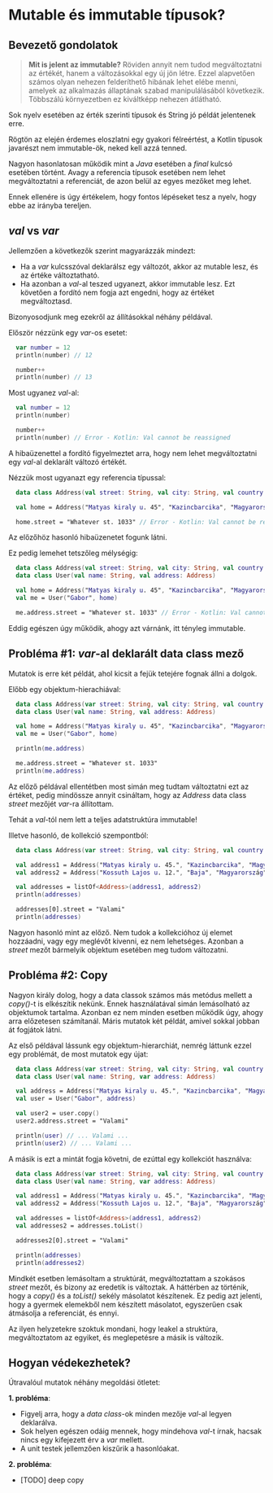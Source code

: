 # Mutable és immutable típusok?

## Bevezető gondolatok

> **Mit is jelent az immutable?** Röviden annyit nem tudod megváltoztatni az értékét, hanem a változásokkal egy új jön létre. Ezzel alapvetően számos olyan nehezen felderíthető hibának lehet elébe menni, amelyek az alkalmazás állaptának szabad manipulálásából következik. Többszálú környezetben ez kiváltképp nehezen átlátható.

Sok nyelv esetében az érték szerinti típusok és String jó példát jelentenek erre.

Rögtön az elején érdemes eloszlatni egy gyakori félreértést, a Kotlin típusok javarészt nem immutable-ök, neked kell azzá tenned. 

Nagyon hasonlatosan működik mint a *Java* esetében a *final* kulcsó esetében történt. Avagy a referencia típusok esetében nem lehet megváltoztatni a referenciát, de azon belül az egyes mezőket meg lehet. 

Ennek ellenére is úgy értékelem, hogy fontos lépéseket tesz a nyelv, hogy ebbe az irányba tereljen.

## *val* vs *var*

Jellemzően a következők szerint magyarázzák mindezt:
* Ha a *var* kulcsszóval deklarálsz egy változót, akkor az mutable lesz, és az értéke változtatható. 
* Ha azonban a *val*-al teszed ugyanezt, akkor immutable lesz. Ezt követően a fordító nem fogja azt engedni, hogy az értéket megváltoztasd. 

Bizonyosodjunk meg ezekről az állításokkal néhány példával.

Először nézzünk egy *var*-os esetet:
```kotlin
  var number = 12
  println(number) // 12

  number++
  println(number) // 13
```

Most ugyanez *val*-al:
```kotlin
  val number = 12
  println(number)

  number++
  println(number) // Error - Kotlin: Val cannot be reassigned
```

A hibaüzenettel a fordító figyelmeztet arra, hogy nem lehet megváltoztatni egy *val*-al deklarált változó értékét.

Nézzük most ugyanazt egy referencia típussal:
```kotlin
  data class Address(val street: String, val city: String, val country: String)

  val home = Address("Matyas kiraly u. 45", "Kazincbarcika", "Magyarország")

  home.street = "Whatever st. 1033" // Error - Kotlin: Val cannot be reassigned
```

Az előzőhöz hasonló hibaüzenetet fogunk látni.

Ez pedig lemehet tetszőleg mélységig:
```kotlin
  data class Address(val street: String, val city: String, val country: String)
  data class User(val name: String, val address: Address)

  val home = Address("Matyas kiraly u. 45", "Kazincbarcika", "Magyarország")
  val me = User("Gabor", home)

  me.address.street = "Whatever st. 1033" // Error - Kotlin: Val cannot be reassigned
```

Eddig egészen úgy működik, ahogy azt várnánk, itt tényleg immutable.

## Probléma #1: *var*-al deklarált data class mező

Mutatok is erre két példát, ahol kicsit a fejük tetejére fognak állni a dolgok.

Előbb egy objektum-hierachiával:

```kotlin
  data class Address(var street: String, val city: String, val country: String)
  data class User(val name: String, val address: Address)

  val home = Address("Matyas kiraly u. 45", "Kazincbarcika", "Magyarország")
  val me = User("Gabor", home)

  println(me.address)

  me.address.street = "Whatever st. 1033"
  println(me.address)
```

Az előző példával ellentétben most simán meg tudtam változtatni ezt az értéket, pedig mindössze annyit csináltam, hogy az *Address* data class *street* mezőjét *var*-ra állítottam. 

Tehát a *val*-tól nem lett a teljes adatstruktúra immutable!

Illetve hasonló, de kollekció szempontból:

```kotlin
  data class Address(var street: String, val city: String, val country: String)

  val address1 = Address("Matyas kiraly u. 45.", "Kazincbarcika", "Magyarország")
  val address2 = Address("Kossuth Lajos u. 12.", "Baja", "Magyarország")

  val addresses = listOf<Address>(address1, address2)
  println(addresses)

  addresses[0].street = "Valami"
  println(addresses)
```

Nagyon hasonló mint az előző. Nem tudok a kollekcióhoz új elemet hozzáadni, vagy egy meglévőt kivenni, ez nem lehetséges. Azonban a *street* mezőt bármelyik objektum esetében meg tudom változatni. 

## Probléma #2: Copy

Nagyon király dolog, hogy a data classok számos más metódus mellett a *copy()*-t is elkészítik nekünk. Ennek használatával simán lemásolható az objektumok tartalma. Azonban ez nem minden esetben működik úgy, ahogy arra előzetesen számítanál. Máris mutatok két példát, amivel sokkal jobban át fogjátok látni.

Az első példával lássunk egy objektum-hierarchiát, nemrég láttunk ezzel egy problémát, de most mutatok egy újat:

```kotlin
  data class Address(var street: String, val city: String, val country: String)
  data class User(val name: String, var address: Address)

  val address = Address("Matyas kiraly u. 45.", "Kazincbarcika", "Magyarország")
  val user = User("Gabor", address)

  val user2 = user.copy()
  user2.address.street = "Valami"

  println(user) // ... Valami ...
  println(user2) // ... Valami ...
```

A másik is ezt a mintát fogja követni, de ezúttal egy kollekciót használva:

```kotlin
  data class Address(var street: String, val city: String, val country: String)
  data class User(val name: String, var address: Address)

  val address1 = Address("Matyas kiraly u. 45.", "Kazincbarcika", "Magyarország")
  val address2 = Address("Kossuth Lajos u. 12.", "Baja", "Magyarország")

  val addresses = listOf<Address>(address1, address2)
  val addresses2 = addresses.toList()

  addresses2[0].street = "Valami"

  println(addresses)
  println(addresses2)
```

Mindkét esetben lemásoltam a struktúrát, megváltoztattam a szokásos *street* mezőt, és bizony az eredetik is változtak. A háttérben az történik, hogy a *copy()* és a *toList()* sekély másolatot készítenek. Ez pedig azt jelenti, hogy a gyermek elemekből nem készített másolatot, egyszerűen csak átmásolja a referenciát, és ennyi. 

Az ilyen helyzetekre szoktuk mondani, hogy leakel a struktúra, megváltoztatom az egyiket, és meglepetésre a másik is változik.

## Hogyan védekezhetek?

Útravalóul mutatok néhány megoldási ötletet:

**1. probléma**: 
  * Figyelj arra, hogy a *data class*-ok minden mezője *val*-al legyen deklarálva. 
  * Sok helyen egészen odáig mennek, hogy mindehova *val*-t írnak, hacsak nincs egy kifejezett érv a *var* mellett.
  * A unit testek jellemzően kiszűrik a hasonlóakat.

**2. probléma**: 
  * [TODO] deep copy
